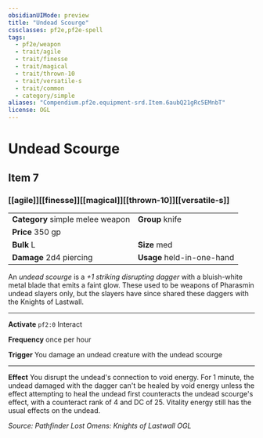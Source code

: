 ```yaml
---
obsidianUIMode: preview
title: "Undead Scourge"
cssclasses: pf2e,pf2e-spell
tags:
  - pf2e/weapon
  - trait/agile
  - trait/finesse
  - trait/magical
  - trait/thrown-10
  - trait/versatile-s
  - trait/common
  - category/simple
aliases: "Compendium.pf2e.equipment-srd.Item.6aubQ21gRc5EMnbT"
license: OGL
---
```

# Undead Scourge
## Item 7
### [[agile]][[finesse]][[magical]][[thrown-10]][[versatile-s]]

|  |  |
| -- | -- |
| **Category** simple melee weapon | **Group** knife |
| **Price** 350 gp |  |
| **Bulk** L | **Size** med |
| **Damage** 2d4 piercing  | **Usage** held-in-one-hand |



An _undead scourge_ is a _+1 striking disrupting dagger_ with a bluish-white metal blade that emits a faint glow. These used to be weapons of Pharasmin undead slayers only, but the slayers have since shared these daggers with the Knights of Lastwall.

* * *

**Activate** `pf2:0` Interact

**Frequency** once per hour

**Trigger** You damage an undead creature with the undead scourge

* * *

**Effect** You disrupt the undead's connection to void energy. For 1 minute, the undead damaged with the dagger can't be healed by void energy unless the effect attempting to heal the undead first counteracts the undead scourge's effect, with a counteract rank of 4 and DC of 25. Vitality energy still has the usual effects on the undead.

*Source: Pathfinder Lost Omens: Knights of Lastwall*
*OGL*